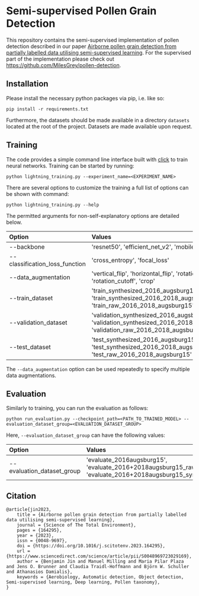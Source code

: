 # Semi-supervised Pollen Grain Detection

This repository contains the semi-supervised implementation of pollen detection described in our paper 
[Airborne pollen grain detection from partially labelled data utilising semi-supervised learning](https://doi.org/10.1016/j.scitotenv.2023.164295).
For the supervised part of the implementation please check out https://github.com/MilesGrey/pollen-detection.

## Installation

Please install the necessary python packages via pip, i.e. like so:

```commandline
pip install -r requirements.txt
```

Furthermore, the datasets should be made available in a directory `datasets` located at the root of the project.
Datasets are made available upon request.

## Training

The code provides a simple command line interface built with [click](https://palletsprojects.com/p/click/) to train 
neural networks. Training can be started by running:

```commandline
python lightning_training.py --experiment_name=<EXPERIMENT_NAME>
```

There are several options to customize the training a full list of options can be shown with command:

```commandline
python lightning_training.py --help
```

The permitted arguments for non-self-explanatory options are detailed below.

| Option                         | Values                                                                                                                         |
|:-------------------------------|:-------------------------------------------------------------------------------------------------------------------------------|
| --backbone                     | 'resnet50', 'efficient_net_v2', 'mobile_net_v3'                                                                                |
| --classification_loss_function | 'cross_entropy', 'focal_loss'                                                                                                  |
| --data_augmentation            | 'vertical_flip', 'horizontal_flip', 'rotation', 'rotation_cutoff', 'crop'                                                      |
| --train_dataset                | 'train_synthesized_2016_augsburg15', 'train_synthesized_2016_2018_augsburg15', 'train_raw_2016_2018_augsburg15'                |
| --validation_dataset           | 'validation_synthesized_2016_augsburg15', 'validation_synthesized_2016_2018_augsburg15', 'validation_raw_2016_2018_augsburg15' |
| --test_dataset                 | 'test_synthesized_2016_augsburg15', 'test_synthesized_2016_2018_augsburg15', 'test_raw_2016_2018_augsburg15'                   |

The `--data_augmentation` option can be used repeatedly to specify multiple data augmentations.

## Evaluation

Similarly to training, you can run the evaluation as follows:

```commandline
python run_evaluation.py --checkpoint_path=<PATH_TO_TRAINED_MODEL> --evaluation_dataset_group=<EVALUATION_DATASET_GROUP>
```

Here,  `--evaluation_dataset_group` can have the following values:

| Option                     | Values                                                                                                    |
|:---------------------------|:----------------------------------------------------------------------------------------------------------|
| --evaluation_dataset_group | 'evaluate_2016augsburg15', 'evaluate_2016+2018augsburg15_raw', 'evaluate_2016+2018augsburg15_synthesised' |


## Citation


```
@article{jin2023,
    title = {Airborne pollen grain detection from partially labelled data utilising semi-supervised learning},
    journal = {Science of The Total Environment},
    pages = {164295},
    year = {2023},
    issn = {0048-9697},
    doi = {https://doi.org/10.1016/j.scitotenv.2023.164295},
    url = {https://www.sciencedirect.com/science/article/pii/S0048969723029169},
    author = {Benjamin Jin and Manuel Milling and Maria Pilar Plaza and Jens O. Brunner and Claudia Traidl-Hoffmann and Björn W. Schuller and Athanasios Damialis},
    keywords = {Aerobiology, Automatic detection, Object detection, Semi-supervised learning, Deep learning, Pollen taxonomy},
}
```